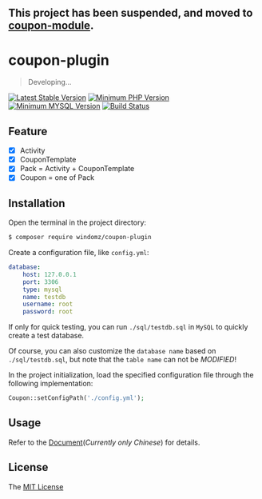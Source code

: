## **This project has been suspended, and moved to [coupon-module](https://github.com/WindomZ/coupon-module).**

# coupon-plugin

> Developing...

[![Latest Stable Version](https://img.shields.io/packagist/v/windomz/coupon-plugin.svg?style=flat-square)](https://packagist.org/packages/windomz/coupon-plugin)
[![Minimum PHP Version](https://img.shields.io/badge/php-%3E%3D%207.0-8892BF.svg?style=flat-square)](https://php.net/)
[![Minimum MYSQL Version](https://img.shields.io/badge/mysql-%3E%3D%205.6-4479a1.svg?style=flat-square)](https://www.mysql.com/)
[![Build Status](https://img.shields.io/travis/WindomZ/coupon-plugin/master.svg?style=flat-square)](https://travis-ci.org/WindomZ/coupon-plugin)

## Feature

- [x] Activity
- [x] CouponTemplate
- [x] Pack = Activity + CouponTemplate
- [x] Coupon = one of Pack

## Installation

Open the terminal in the project directory:
```bash
$ composer require windomz/coupon-plugin
```

Create a configuration file, like `config.yml`:
```yaml
database:
    host: 127.0.0.1
    port: 3306
    type: mysql
    name: testdb
    username: root
    password: root
```

If only for quick testing, 
you can run `./sql/testdb.sql` in `MySQL` to quickly create a test database.

Of course, you can also customize the `database name` based on `./sql/testdb.sql`, 
but note that the `table name` can not be _MODIFIED_!

In the project initialization, 
load the specified configuration file through the following implementation:
```php
Coupon::setConfigPath('./config.yml');
```

## Usage

Refer to the [Document](https://windomz.github.io/coupon-plugin)(_Currently only Chinese_) for details.

## License

The [MIT License](https://github.com/WindomZ/coupon-plugin/blob/master/LICENSE)
